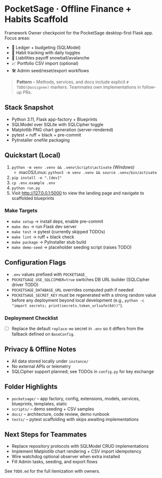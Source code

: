 # PocketSage · Offline Finance + Habits Scaffold

Framework Owner checkpoint for the PocketSage desktop-first Flask app. Focus areas:
- 💸 Ledger + budgeting (SQLModel)
- 🔁 Habit tracking with daily toggles
- 🧾 Liabilities payoff snowball/avalanche
- 📈 Portfolio CSV import (optional)
- 🛠️ Admin seed/reset/export workflows

> **Pattern** – Methods, services, and docs include explicit `# TODO(@assignee)` markers. Teammates own implementations in follow-up PRs.

## Stack Snapshot
- Python 3.11, Flask app-factory + Blueprints
- SQLModel over SQLite with SQLCipher toggle
- Matplotlib PNG chart generation (server-rendered)
- pytest + ruff + black + pre-commit
- PyInstaller onefile packaging

## Quickstart (Local)
1. `python -m venv .venv && .venv\Scripts\activate` *(Windows)*
   - macOS/Linux: `python3 -m venv .venv && source .venv/bin/activate`
2. `pip install -e ".[dev]"`
3. `cp .env.example .env`
4. `python run.py`
5. Visit http://127.0.0.1:5000 to view the landing page and navigate to scaffolded blueprints

### Make Targets
- `make setup` → install deps, enable pre-commit
- `make dev` → run Flask dev server
- `make test` → pytest (currently skipped TODOs)
- `make lint` → ruff + black check
- `make package` → PyInstaller stub build
- `make demo-seed` → placeholder seeding script (raises TODO)

## Configuration Flags
- `.env` values prefixed with `POCKETSAGE_`
- `POCKETSAGE_USE_SQLCIPHER=true` switches DB URL builder (SQLCipher driver TODO)
- `POCKETSAGE_DATABASE_URL` overrides computed path if needed
- `POCKETSAGE_SECRET_KEY` must be regenerated with a strong random value before any deployment beyond local development (e.g., `python -c "import secrets; print(secrets.token_urlsafe(64))"`).

### Deployment Checklist
- [ ] Replace the default `replace-me` secret in `.env` so it differs from the fallback defined on `BaseConfig`.

## Privacy & Offline Notes
- All data stored locally under `instance/`
- No external APIs or telemetry
- SQLCipher support planned; see TODOs in `config.py` for key exchange

## Folder Highlights
- `pocketsage/` – app factory, config, extensions, models, services, blueprints, templates, static
- `scripts/` – demo seeding + CSV samples
- `docs/` – architecture, code review, demo runbook
- `tests/` – pytest scaffolding with skips awaiting implementations

## Next Steps for Teammates
- Replace repository protocols with SQLModel CRUD implementations
- Implement Matplotlib chart rendering + CSV import idempotency
- Wire watchdog optional observer when extra installed
- Fill Admin tasks, seeding, and export flows

See `TODO.md` for the full itemization with owners.
